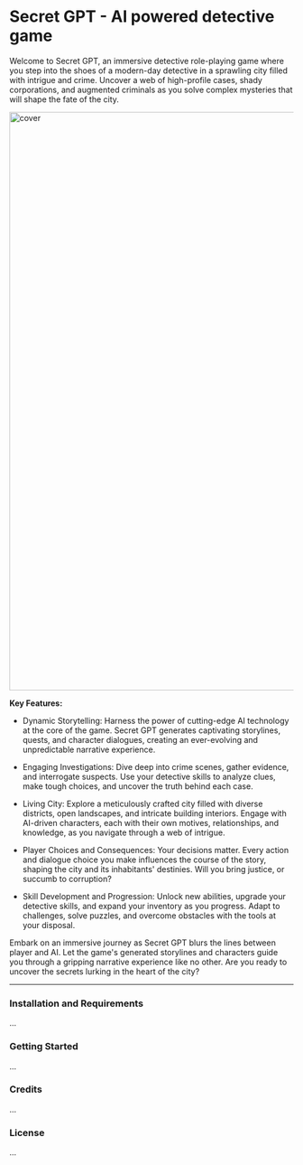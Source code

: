 # Secret GPT - AI powered detective game

Welcome to Secret GPT, an immersive detective role-playing game where you step into the shoes of a modern-day detective in a sprawling city filled with intrigue and crime. Uncover a web of high-profile cases, shady corporations, and augmented criminals as you solve complex mysteries that will shape the fate of the city.

<img width="1024" alt="cover" src="https://github.com/FCV17/secret-GPT/assets/136097431/11e70dff-a417-46a5-b5fc-7a80d2141fa1">


**Key Features:**

- Dynamic Storytelling: Harness the power of cutting-edge AI technology at the core of the game. Secret GPT generates captivating storylines, quests, and character dialogues, creating an ever-evolving and unpredictable narrative experience.

- Engaging Investigations: Dive deep into crime scenes, gather evidence, and interrogate suspects. Use your detective skills to analyze clues, make tough choices, and uncover the truth behind each case.

- Living City: Explore a meticulously crafted city filled with diverse districts, open landscapes, and intricate building interiors. Engage with AI-driven characters, each with their own motives, relationships, and knowledge, as you navigate through a web of intrigue.

- Player Choices and Consequences: Your decisions matter. Every action and dialogue choice you make influences the course of the story, shaping the city and its inhabitants' destinies. Will you bring justice, or succumb to corruption?

- Skill Development and Progression: Unlock new abilities, upgrade your detective skills, and expand your inventory as you progress. Adapt to challenges, solve puzzles, and overcome obstacles with the tools at your disposal.

Embark on an immersive journey as Secret GPT blurs the lines between player and AI. Let the game's generated storylines and characters guide you through a gripping narrative experience like no other. Are you ready to uncover the secrets lurking in the heart of the city?

---

### Installation and Requirements

...

### Getting Started

...

### Credits

...

### License

...




